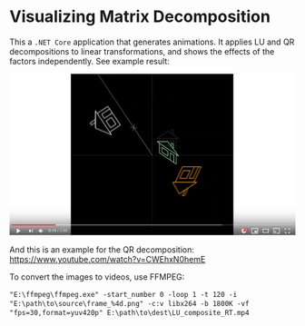 # Visualizing Matrix Decomposition

This a `.NET Core` application that generates animations. It applies LU and QR decompositions to linear transformations, and shows the effects of the factors independently. See example result:

[![Watch the video](doc/tumbler.jpg)](https://www.youtube.com/watch?v=AIOEtorHctc)

And this is an example for the QR decomposition: https://www.youtube.com/watch?v=CWEhxN0hemE

To convert the images to videos, use FFMPEG:

    "E:\ffmpeg\ffmpeg.exe" -start_number 0 -loop 1 -t 120 -i "E:\path\to\source\frame_%4d.png" -c:v libx264 -b 1800K -vf "fps=30,format=yuv420p" E:\path\to\dest\LU_composite_RT.mp4
